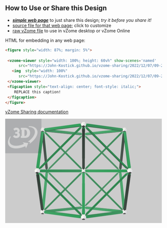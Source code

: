 
## How to Use or Share this Design

 - [***simple web page***](<https://John-Kostick.github.io/vzome-sharing/2022/12/07/09-27-21-Body-Centers/>) to just share this design; *try it before you share it!*
 - [source file for that web page](<https://github.com/John-Kostick/vzome-sharing/edit/main/2022/12/07/09-27-21-Body-Centers/index.md>); click to customize
 - [raw vZome file](<https://raw.githubusercontent.com/John-Kostick/vzome-sharing/main/2022/12/07/09-27-21-Body-Centers/Body-Centers.vZome>) to use in vZome desktop or vZome Online
 
 HTML for embedding in any web page:
 ```html
<figure style="width: 87%; margin: 5%">
  
  <vzome-viewer style="width: 100%; height: 60vh" show-scenes='named'
       src="https://John-Kostick.github.io/vzome-sharing/2022/12/07/09-27-21-Body-Centers/Body-Centers.vZome" >
    <img  style="width: 100%"
       src="https://John-Kostick.github.io/vzome-sharing/2022/12/07/09-27-21-Body-Centers/Body-Centers.png" >
  </vzome-viewer>
  <figcaption style="text-align: center; font-style: italic;">
     REPLACE this caption!
  </figcaption>
</figure>

 ```

[vZome Sharing documentation](https://vzome.github.io/vzome/sharing.html#how-it-works)

![Image](<Body-Centers.png>)

